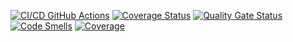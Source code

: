 [![CI/CD GitHub Actions](https://github.com/Flexagen/task2/actions/workflows/test-action.yml/badge.svg)](https://github.com/Flexagen/task2/actions/workflows/test-action.yml)
[![Coverage Status](https://coveralls.io/repos/github/Flexagen/task2/badge.svg?branch=main)](https://coveralls.io/github/Flexagen/task2?branch=main)
[![Quality Gate Status](https://sonarcloud.io/api/project_badges/measure?project=Flexagen_task2&metric=alert_status)](https://sonarcloud.io/summary/new_code?id=Flexagen_task2)
[![Code Smells](https://sonarcloud.io/api/project_badges/measure?project=Flexagen_task2&metric=code_smells)](https://sonarcloud.io/summary/new_code?id=Flexagen_task2)
[![Coverage](https://sonarcloud.io/api/project_badges/measure?project=Flexagen_task2&metric=coverage)](https://sonarcloud.io/summary/new_code?id=Flexagen_task2)
